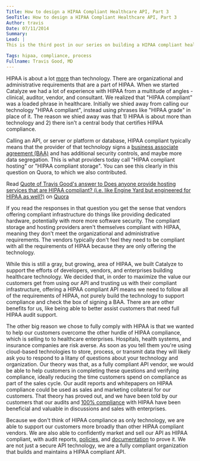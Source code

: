 ```yaml
---
Title: How to design a HIPAA Compliant Healthcare API, Part 3
SeoTitle: How to design a HIPAA Compliant Healthcare API, Part 3
Author: travis
Date: 07/11/2014
Summary: 
Lead: |
This is the third post in our series on building a HIPAA compliant healthcare [API](/baas). The [first](/blog/how-to-design-a-hipaa-compliant-healthcare-api) and [second](https://www.catalyze.io/blog/how-to-design-a-hipaa-compliant-healthcare-api-part-2-1/) post focused on technology, design of the API and data models respectively. This post delves into HIPAA compliance more broadly than technology, and highlights some of the key areas where Catalyze is different from other infrastructure and HIPAA compliant API vendors.

Tags: hipaa, compliance, process
Fullname: Travis Good, MD
---
```

HIPAA is about a lot [more](https://catalyze.io/hipaa/) than technology. There are organizational and administrative requirements that are a part of HIPAA. When we started Catalyze we had a lot of experience with HIPAA from a multitude of angles - clinical, auditor, vendor, and consultant. We realized that "HIPAA compliant" was a loaded phrase in healthcare. Initially we shied away from calling our technology "HIPAA compliant", instead using phrases like "HIPAA grade" in place of it. The reason we shied away was that 1) HIPAA is about more than technology and 2) there isn't a central body that certifies HIPAA compliance.

Calling an API, or server or platform or database, HIPAA compliant typically means that the provider of that technology signs a [business associate agreement (BAA)](/blog/business-associate-agreements/) and has additional security controls, and maybe more data segregation. This is what providers today call "HIPAA compliant hosting" or "HIPAA compliant storage". You can see this clearly in this question on Quora, to which we also contributed.

<span class="quora-content-embed" data-name="Does-anyone-provide-hosting-services-that-are-HIPAA-compliant-i-e-like-Engine-Yard-but-engineered-for-HIPAA-as-well/answer/Travis-Good/quote/1527882">Read <a data-width="576" data-height="956" class="quora-content-link" href="http://www.quora.com/Does-anyone-provide-hosting-services-that-are-HIPAA-compliant-i-e-like-Engine-Yard-but-engineered-for-HIPAA-as-well/answer/Travis-Good/quote/1527882" data-embed="BeDn8Fj" data-type="quote" data-id="1527882" data-key="c49764f8811634b48147e4c4cfdfbcc0">Quote of Travis Good's answer to Does anyone provide hosting services that are HIPAA compliant? (i.e. like Engine Yard but engineered for HIPAA as well?)</a> on <a href="http://www.quora.com">Quora</a><script type="text/javascript" src="http://www.quora.com/widgets/content"></script></span>

If you read the responses in that question you get the sense that vendors offering compliant infrastructure do things like providing dedicated hardware, potentially with more more software security. The compliant storage and hosting providers aren't themselves compliant with HIPAA, meaning they don't meet the organizational and administrative requirements. The vendors typically don't feel they need to be compliant with all the requirements of HIPAA because they are only offering the technology.

While this is still a gray, but growing, area of HIPAA, we built Catalyze to support the efforts of developers, vendors, and enterprises building healthcare technology. We decided that, in order to maximize the value our customers get from using our API and trusting us with their compliant infrastructure, offering a HIPAA compliant API means we need to follow all of the requirements of HIPAA, not purely build the technology to support compliance and check the box of signing a BAA. There are are other benefits for us, like being able to better assist customers that need full HIPAA audit support.

The other big reason we chose to fully comply with HIPAA is that we wanted to help our customers overcome the other hurdle of HIPAA compliance, which is selling to to healthcare enterprises. Hospitals, health systems, and insurance companies are risk averse. As soon as you tell them you're using cloud-based technologies to store, process, or transmit data they will likely ask you to respond to a litany of questions about your technology and organization. Our theory was that, as a fully compliant API vendor, we would be able to help customers in completing these questions and verifying compliance, ideally reducing the time customers spend on compliance as part of the sales cycle. Our audit reports and whitepapers on HIPAA compliance could be used as sales and marketing collateral for our customers. That theory has proved out, and we have been told by our customers that our audits and [100% compliance](https://catalyze.io/blog/what-does-it-take-to-be-100-hipaa-compliant/) with HIPAA have been beneficial and valuable in discussions and sales with enterprises.

Because we don't think of HIPAA compliance as only technology, we are able to support our customers more broadly than other HIPAA compliant vendors. We are also able to confidently market and sell our API as HIPAA compliant, with audit reports, [policies](https://catalyze.io/policy/), and [documentation](https://catalyze.io/hipaa/) to prove it. We are not just a secure API technology, we are a fully compliant organization that builds and maintains a HIPAA compliant API.

